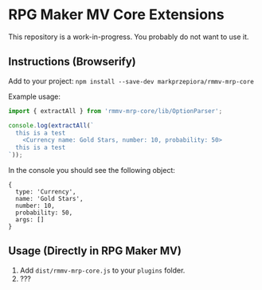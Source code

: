 # RPG Maker MV Core Extensions

This repository is a work-in-progress. You probably do not want to use it.

## Instructions (Browserify)

Add to your project: `npm install --save-dev markprzepiora/rmmv-mrp-core`

Example usage:

```javascript
import { extractAll } from 'rmmv-mrp-core/lib/OptionParser';

console.log(extractAll(`
  this is a test
    <Currency name: Gold Stars, number: 10, probability: 50>
  this is a test
`));
```

In the console you should see the following object:

```
{
  type: 'Currency',
  name: 'Gold Stars',
  number: 10,
  probability: 50,
  args: []
}
```

## Usage (Directly in RPG Maker MV)

1. Add `dist/rmmv-mrp-core.js` to your `plugins` folder.
2. ???

